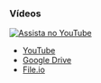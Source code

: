 
### Vídeos

[![Assista no YouTube](https://img.youtube.com/vi/tVulq_RyzwM/0.jpg)](https://youtu.be/tVulq_RyzwM)
- [YouTube](https://youtu.be/tVulq_RyzwM)
- [Google Drive](https://drive.google.com/file/d/1f13bnzkQv9PKcqUOA1m8iV81uakKY-rv/view?usp=sharing)
- [File.io](https://file.io/ZlLxm90jWVjE)
